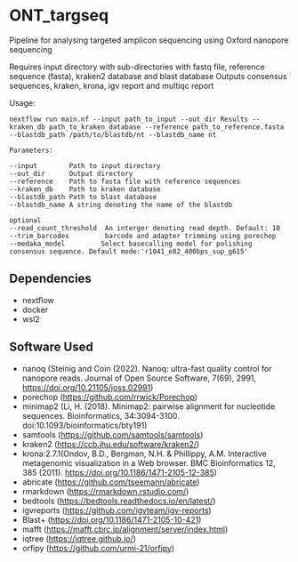 # ONT_targseq
Pipeline for analysing targeted amplicon sequencing using Oxford nanopore sequencing

Requires input directory with sub-directories with fastq file, reference sequence (fasta), kraken2 database and blast database
Outputs consensus sequences, kraken, krona, igv report and multiqc report



Usage:
```
nextflow run main.nf --input path_to_input --out_dir Results --kraken_db path_to_kraken_database --reference path_to_reference.fasta --blastdb_path /path/to/blastdb/nt --blastdb_name nt
```

```
Parameters:

--input        Path to input directory
--out_dir      Output directory
--reference    Path to fasta file with reference sequences
--kraken_db    Path to kraken database
--blastdb_path Path to blast database
--blastdb_name A string denoting the name of the blastdb

optional
--read_count_threshold  An interger denoting read depth. Default: 10
--trim_barcodes         barcode and adapter trimming using porechop
--medaka_model         Select basecalling model for polishing consensus sequence. Default mode:'r1041_e82_400bps_sup_g615'

```
## Dependencies
* nextflow
* docker
* wsl2
## Software Used
* nanoq (Steinig and Coin (2022). Nanoq: ultra-fast quality control for nanopore reads. Journal of Open Source Software, 7(69), 2991, https://doi.org/10.21105/joss.02991)
* porechop (https://github.com/rrwick/Porechop)
* minimap2 (Li, H. (2018). Minimap2: pairwise alignment for nucleotide sequences. Bioinformatics, 34:3094-3100. doi:10.1093/bioinformatics/bty191)
* samtools (https://github.com/samtools/samtools)
* kraken2 (https://ccb.jhu.edu/software/kraken2/)
* krona:2.7.1(Ondov, B.D., Bergman, N.H. & Phillippy, A.M. Interactive metagenomic visualization in a Web browser. BMC Bioinformatics 12, 385 (2011). https://doi.org/10.1186/1471-2105-12-385)
* abricate (https://github.com/tseemann/abricate)
* rmarkdown (https://rmarkdown.rstudio.com/)
* bedtools (https://bedtools.readthedocs.io/en/latest/)
* igvreports (https://github.com/igvteam/igv-reports)
* Blast+ (https://doi.org/10.1186/1471-2105-10-421)
* mafft (https://mafft.cbrc.jp/alignment/server/index.html)
* iqtree (https://iqtree.github.io/)
* orfipy (https://github.com/urmi-21/orfipy)
